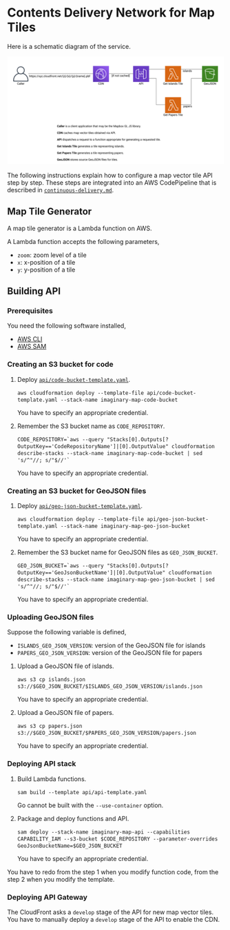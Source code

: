 # Contents Delivery Network for Map Tiles

Here is a schematic diagram of the service.

![Tile Delivery Service](tile-delivery-service.png)

The following instructions explain how to configure a map vector tile API step by step.
These steps are integrated into an AWS CodePipeline that is described in [`continuous-delivery.md`](continuous-delivery.md).

## Map Tile Generator

A map tile generator is a Lambda function on AWS.

A Lambda function accepts the following parameters,
- `zoom`: zoom level of a tile
- `x`: x-position of a tile
- `y`: y-position of a tile 

## Building API

### Prerequisites

You need the following software installed,
- [AWS CLI](https://aws.amazon.com/cli/?nc1=h_ls)
- [AWS SAM](https://docs.aws.amazon.com/serverless-application-model/latest/developerguide/what-is-sam.html)

### Creating an S3 bucket for code

1. Deploy [`api/code-bucket-template.yaml`](api/code-bucket-template.yaml).

    ```
    aws cloudformation deploy --template-file api/code-bucket-template.yaml --stack-name imaginary-map-code-bucket
    ```

   You have to specify an appropriate credential.

2. Remember the S3 bucket name as `CODE_REPOSITORY`.

    ```
    CODE_REPOSITORY=`aws --query "Stacks[0].Outputs[?OutputKey=='CodeRepositoryName']|[0].OutputValue" cloudformation describe-stacks --stack-name imaginary-map-code-bucket | sed 's/^"//; s/"$//'`
    ```

   You have to specify an appropriate credential.

### Creating an S3 bucket for GeoJSON files

1. Deploy [`api/geo-json-bucket-template.yaml`](api/geo-json-bucket-template.yaml).

    ```
    aws cloudformation deploy --template-file api/geo-json-bucket-template.yaml --stack-name imaginary-map-geo-json-bucket
    ```

   You have to specify an appropriate credential.

2. Remember the S3 bucket name for GeoJSON files as `GEO_JSON_BUCKET`.

    ```
    GEO_JSON_BUCKET=`aws --query "Stacks[0].Outputs[?OutputKey=='GeoJsonBucketName']|[0].OutputValue" cloudformation describe-stacks --stack-name imaginary-map-geo-json-bucket | sed 's/^"//; s/"$//'`
    ```

   You have to specify an appropriate credential.

### Uploading GeoJSON files

Suppose the following variable is defined,
- `ISLANDS_GEO_JSON_VERSION`: version of the GeoJSON file for islands
- `PAPERS_GEO_JSON_VERSION`: version of the GeoJSON file for papers

1. Upload a GeoJSON file of islands.

    ```
    aws s3 cp islands.json s3://$GEO_JSON_BUCKET/$ISLANDS_GEO_JSON_VERSION/islands.json
    ```

   You have to specify an appropriate credential.

2. Upload a GeoJSON file of papers.

    ```
    aws s3 cp papers.json s3://$GEO_JSON_BUCKET/$PAPERS_GEO_JSON_VERSION/papers.json
    ```

   You have to specify an appropriate credential.

### Deploying API stack

1. Build Lambda functions.

    ```
    sam build --template api/api-template.yaml
    ```

   Go cannot be built with the `--use-container` option.

2. Package and deploy functions and API.

    ```
    sam deploy --stack-name imaginary-map-api --capabilities CAPABILITY_IAM --s3-bucket $CODE_REPOSITORY --parameter-overrides GeoJsonBucketName=$GEO_JSON_BUCKET
    ```

   You have to specify an appropriate credential.

You have to redo from the step 1 when you modify function code, from the step 2 when you modify the template.

### Deploying API Gateway

The CloudFront asks a `develop` stage of the API for new map vector tiles.
You have to manually deploy a `develop` stage of the API to enable the CDN.